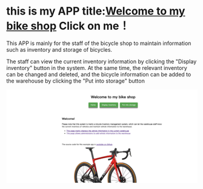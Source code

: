 # this is my APP title:[Welcome to my bike shop](https://i6.cims.nyu.edu/~bw2427/web-app-danielwby/flask.cgi/) Click on me！

This APP is mainly for the staff of the bicycle shop to maintain information such as inventory and storage of bicycles.

The staff can view the current inventory information by clicking the "Display inventory" button in the system. At the same time, the relevant inventory can be changed and deleted, and the bicycle information can be added to the warehouse by clicking the "Put into storage" button

![This is the main screen effect display diagram](/images/p1.jpg)

